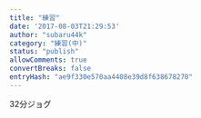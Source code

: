 ```yaml
---
title: "練習"
date: '2017-08-03T21:29:53'
author: "subaru44k"
category: "練習(中)"
status: "publish"
allowComments: true
convertBreaks: false
entryHash: "ae9f330e570aa4408e39d8f638678270"
---
```

32分ジョグ

